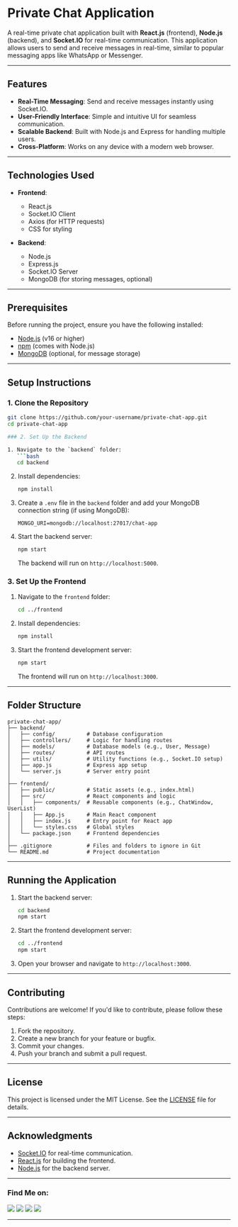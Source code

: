 # Private Chat Application

A real-time private chat application built with **React.js** (frontend), **Node.js** (backend), and **Socket.IO** for real-time communication. This application allows users to send and receive messages in real-time, similar to popular messaging apps like WhatsApp or Messenger.

---

## Features

- **Real-Time Messaging**: Send and receive messages instantly using Socket.IO.
- **User-Friendly Interface**: Simple and intuitive UI for seamless communication.
- **Scalable Backend**: Built with Node.js and Express for handling multiple users.
- **Cross-Platform**: Works on any device with a modern web browser.

---

## Technologies Used

- **Frontend**:
  - React.js
  - Socket.IO Client
  - Axios (for HTTP requests)
  - CSS for styling

- **Backend**:
  - Node.js
  - Express.js
  - Socket.IO Server
  - MongoDB (for storing messages, optional)

---

## Prerequisites

Before running the project, ensure you have the following installed:

- [Node.js](https://nodejs.org/) (v16 or higher)
- [npm](https://www.npmjs.com/) (comes with Node.js)
- [MongoDB](https://www.mongodb.com/) (optional, for message storage)

---

## Setup Instructions

### 1. Clone the Repository

```bash
git clone https://github.com/your-username/private-chat-app.git
cd private-chat-app

### 2. Set Up the Backend

1. Navigate to the `backend` folder:
   ```bash
   cd backend
   ```

2. Install dependencies:
   ```bash
   npm install
   ```

3. Create a `.env` file in the `backend` folder and add your MongoDB connection string (if using MongoDB):
   ```env
   MONGO_URI=mongodb://localhost:27017/chat-app
   ```

4. Start the backend server:
   ```bash
   npm start
   ```

   The backend will run on `http://localhost:5000`.

### 3. Set Up the Frontend

1. Navigate to the `frontend` folder:
   ```bash
   cd ../frontend
   ```

2. Install dependencies:
   ```bash
   npm install
   ```

3. Start the frontend development server:
   ```bash
   npm start
   ```

   The frontend will run on `http://localhost:3000`.

---

## Folder Structure

```
private-chat-app/
├── backend/
│   ├── config/          # Database configuration
│   ├── controllers/     # Logic for handling routes
│   ├── models/          # Database models (e.g., User, Message)
│   ├── routes/          # API routes
│   ├── utils/           # Utility functions (e.g., Socket.IO setup)
│   ├── app.js           # Express app setup
│   └── server.js        # Server entry point
│
├── frontend/
│   ├── public/          # Static assets (e.g., index.html)
│   ├── src/             # React components and logic
│   │   ├── components/  # Reusable components (e.g., ChatWindow, UserList)
│   │   ├── App.js       # Main React component
│   │   ├── index.js     # Entry point for React app
│   │   └── styles.css   # Global styles
│   └── package.json     # Frontend dependencies
│
├── .gitignore           # Files and folders to ignore in Git
└── README.md            # Project documentation
```

---

## Running the Application

1. Start the backend server:
   ```bash
   cd backend
   npm start
   ```

2. Start the frontend development server:
   ```bash
   cd ../frontend
   npm start
   ```

3. Open your browser and navigate to `http://localhost:3000`.

---

## Contributing

Contributions are welcome! If you'd like to contribute, please follow these steps:

1. Fork the repository.
2. Create a new branch for your feature or bugfix.
3. Commit your changes.
4. Push your branch and submit a pull request.

---

## License

This project is licensed under the MIT License. See the [LICENSE](./LICENSE) file for details.

---

## Acknowledgments

- [Socket.IO](https://socket.io/) for real-time communication.
- [React.js](https://reactjs.org/) for building the frontend.
- [Node.js](https://nodejs.org/) for the backend server.

---

### Find Me on:
<p align="left">
  <a href="https://github.com/Abid0987" target="_blank"><img src="https://img.shields.io/badge/Github-blue?style=for-the-badge&logo=github"></a>
  <a href="https://www.hackerrank.com/mdabid224499" target="_blank"><img src="https://img.shields.io/badge/hackerrank-black?style=for-the-badge&logo=hackerrank"></a>
  <a href="https://leetcode.com/black_hate/" target="_blank"><img src="https://img.shields.io/badge/leetcode-black?style=for-the-badge&logo=leetcode"></a>
  <a href="https://www.linkedin.com/in/abid-hasan-99345b26a/" target="_blank"><img src="https://img.shields.io/badge/linkedin-blue?style=for-the-badge&logo=linkedin"></a>
</p>

---
